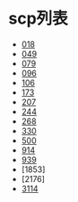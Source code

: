 # scp列表
- [018](../../SCPs/018/.md)
- [049](../../SCPs/049/.md)
- [079](../../SCPs/079/.md)
- [096](../../SCPs/096/.md)
- [106](../../SCPs/106/.md)
- [173](../../SCPs/173/.md)
- [207](../../SCPs/207/.md)
- [244](../../SCPs/244/.md)
- [268](../../SCPs/268/.md)
- [330](../../SCPs/330/.md)
- [500](../../SCPs/500/.md)
- [914](../../SCPs/914/.md)
- [939](../../SCPs/939/.md)
- [1853]
- [2176]
- [3114](../../SCPs/3114/.md)